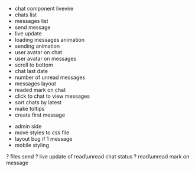  + chat component livevire
 + chats list
 + messages list
 + send message
 + live update
 + loading messages animation
 + sending animation
 + user avatar on chat
 + user avatar on messages
 + scroll to bottom
 + chat last date
 + number of unread messages
 + messages layout
 + readed mark on chat
 + click to chat to view messages
 + sort chats by latest
 + make toltips
 + create first message
 - admin side
 - move styles to css file
 - layout bug if 1 message
 - mobile styling

 ? files send
 ? live update of read\unread chat status
 ? read\unread mark on message
